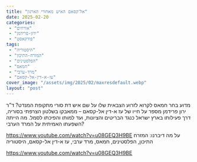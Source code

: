 ```yaml
---
title: "אל־קסאם האיש מאחורי הארגון"
date: 2025-02-20
categories: 
 - "אורחים"
 - "ירון-פרידמן"
 - "פודקאסט"
tags: 
 - "היסטוריה"
 - "המזרח-התיכון"
 - "הפלסטינים"
 - "חמאס"
 - "מרד-ערבי"
 - "עז-א-דין-אל-קסאם"
cover_image: "/assets/img/2025/02/maxresdefault.webp"
layout: "post"
---
```


מדוע בחר חמאס לקרוא לזרוע הצבאית שלו על שם איש דת סורי מתקופת המנדט? ד”ר ירון פרידמן מספר על חייו של עז א-דין אל-קסאם – ממאבקו בשלטון הצרפתי בסוריה, דרך פעילותו בארץ ישראל כנגד הבריטים והציונות, ועד למותו והפיכתו לסמל. מה הייתה השפעתו האמיתית על המרד הערבי?

<https://www.youtube.com/watch?v=u08GEQ3H9BE>
על מה דיברנו: המזרח התיכון, הפלסטינים, חמאס, מרד ערבי, עז א-דין אל-קסאם, היסטוריה

<https://www.youtube.com/watch?v=u08GEQ3H9BE>
